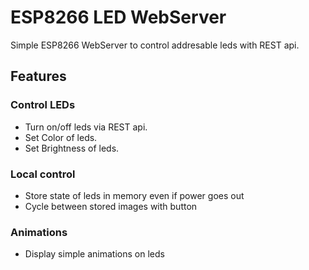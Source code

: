 # ESP8266 LED WebServer 

Simple ESP8266 WebServer to control addresable leds with REST api.

## Features

### Control LEDs
* Turn on/off leds via REST api.
* Set Color of leds.
* Set Brightness of leds.

### Local control
* Store state of leds in memory even if power goes out
* Cycle between stored images with button

### Animations
* Display simple animations on leds 
